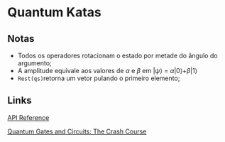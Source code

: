 # Quantum Katas

## Notas
- Todos os operadores rotacionam o estado por metade do ângulo do argumento;
- A amplitude equivale aos valores de $\alpha$ e $\beta$ em |$\psi$⟩ = $\alpha$|0⟩+$\beta$|1⟩
- ```Rest(qs)```retorna um vetor pulando o primeiro elemento;


## Links
[API Reference](https://docs.microsoft.com/en-us/qsharp/api/qsharp/microsoft.quantum.bitwise?view=qsharp-preview)

[Quantum Gates and Circuits: The Crash Course](https://blogs.msdn.microsoft.com/uk_faculty_connection/2018/02/26/quantum-gates-and-circuits-the-crash-course/)
